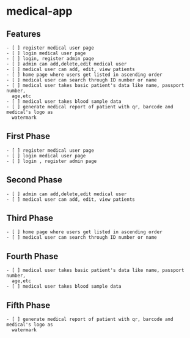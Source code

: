 # medical-app

## Features

    - [ ] register medical user page
    - [ ] login medical user page
    - [ ] login, register admin page
    - [ ] admin can add,delete,edit medical user
    - [ ] medical user can add, edit, view patients
    - [ ] home page where users get listed in ascending order
    - [ ] medical user can search through ID number or name
    - [ ] medical user takes basic patient's data like name, passport number,
      age,etc
    - [ ] medical user takes blood sample data
    - [ ] generate medical report of patient with qr, barcode and medical's logo as
      watermark

## First Phase

    - [ ] register medical user page
    - [ ] login medical user page
    - [ ] login , register admin page

## Second Phase

    - [ ] admin can add,delete,edit medical user
    - [ ] medical user can add, edit, view patients

## Third Phase

    - [ ] home page where users get listed in ascending order
    - [ ] medical user can search through ID number or name

## Fourth Phase

    - [ ] medical user takes basic patient's data like name, passport number,
      age,etc
    - [ ] medical user takes blood sample data

## Fifth Phase

    - [ ] generate medical report of patient with qr, barcode and medical's logo as
      watermark
